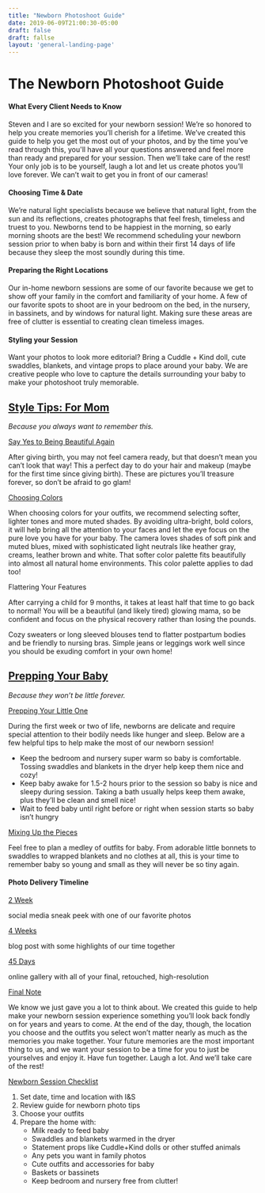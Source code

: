 ```yaml
---
title: "Newborn Photoshoot Guide"
date: 2019-06-09T21:00:30-05:00
draft: false
draft: fallse
layout: 'general-landing-page'
---
```


# The Newborn Photoshoot Guide
 
#### What Every Client Needs to Know
 
Steven and I are so excited for your newborn session! We’re so honored to help you create memories you’ll cherish for a lifetime. We’ve created this guide to help you get the most out of your photos, and by the time you’ve read through this, you'll have all your questions answered and feel more than ready and prepared for your session. Then we’ll take care of the rest! Your only job is to be yourself, laugh a lot and let us create photos you’ll love forever. We can’t wait to get you in front of our cameras!

#### Choosing Time & Date

We’re natural light specialists because we believe that natural light, from the sun and its reflections, creates photographs that feel fresh, timeless and truest to you. Newborns tend to be happiest in the morning, so early morning shoots are the best! We recommend scheduling your newborn session prior to when baby is born and within their first 14 days of life because they sleep the most soundly during this time. 

#### Preparing the Right Locations

Our in-home newborn sessions are some of our favorite because we get to show off your family in the comfort and familiarity of your home. A few of our favorite spots to shoot are in your bedroom on the bed, in the nursery, in bassinets, and by windows for natural light. Making sure these areas are free of clutter is essential to creating clean timeless images.

#### Styling your Session
 
Want your photos to look more editorial? Bring a Cuddle + Kind doll, cute swaddles, blankets, and vintage props to place around your baby. We are creative people who love to capture the details surrounding your baby to make your photoshoot truly memorable. 
 
<h2><u>Style Tips: For Mom</h2></u>

*Because you always want to remember this.*

<u>Say Yes to Being Beautiful Again</u>

After giving birth, you may not feel camera ready, but that doesn’t mean you can’t look that way! This a perfect day to do your hair and makeup (maybe for the first time since giving birth). These are pictures you’ll treasure forever, so don’t be afraid to go glam!

<u>Choosing Colors</u>

When choosing colors for your outfits, we recommend selecting softer, lighter tones and more muted shades. By avoiding ultra-bright, bold colors, it will help bring all the attention to your faces and let the eye focus on the pure love you have for your baby. The camera loves shades of soft pink and muted blues, mixed with sophisticated light neutrals like heather gray, creams, leather brown and white. That softer color palette fits beautifully into almost all natural  home environments. This color palette applies to dad too!

Flattering Your Features

After carrying a child for 9 months, it takes at least half that time to go back to normal! You will be a beautiful (and likely tired) glowing mama, so be confident and focus on the physical recovery rather than losing the pounds. 

Cozy sweaters or long sleeved blouses tend to flatter postpartum bodies and be friendly to nursing bras. Simple jeans or leggings work well since you should be exuding comfort in your own home!

<h2><u>Prepping Your Baby</h2></u>

*Because they won’t be little forever.*

<u>Prepping Your Little One</u>

During the first week or two of life, newborns are delicate and require special attention to their bodily needs like hunger and sleep. Below are a few helpful tips to help make the most of our newborn session!

- Keep the bedroom and nursery super warm so baby is comfortable. Tossing swaddles and blankets in the dryer help keep them nice and cozy!
- Keep baby awake for 1.5-2 hours prior to the session so baby is nice and sleepy during session. Taking a bath usually helps keep them awake, plus they’ll be clean and smell nice!
- Wait to feed baby until right before or right when session starts so baby isn’t hungry

<u>Mixing Up the Pieces</u>

Feel free to plan a medley of outfits for baby. From adorable little bonnets to swaddles to wrapped blankets and no clothes at all, this is your time to remember baby so young and small as they will never be so tiny again.

#### Photo Delivery Timeline

<u>2 Week</u>

social media sneak peek with one of our favorite photos

<u>4 Weeks</u>

blog post with some highlights of our time together

<u>45 Days</u>

online gallery with all of your final, retouched, high-resolution

<u>Final Note</u>

We know we just gave you a lot to think about. We created this guide to help make your newborn session experience something you’ll look back fondly on for years and years to come. At the end of the day, though, the location you choose and the outfits you select won’t matter nearly as much as the memories you make together. Your future memories are the most important thing to us, and we want your session to be a time for you to just be yourselves and enjoy it. Have fun together. Laugh a lot. And we’ll take care of the rest!

<u>Newborn Session Checklist</u>

1. Set date, time and location with I&S
2. Review guide for newborn photo tips
3. Choose your outfits
4. Prepare the home with:
    - Milk ready to feed baby
    - Swaddles and blankets warmed in the dryer
    - Statement props like Cuddle+Kind dolls or other stuffed animals
    - Any pets you want in family photos
    - Cute outfits and accessories for baby
    - Baskets or bassinets
    - Keep bedroom and nursery free from clutter!